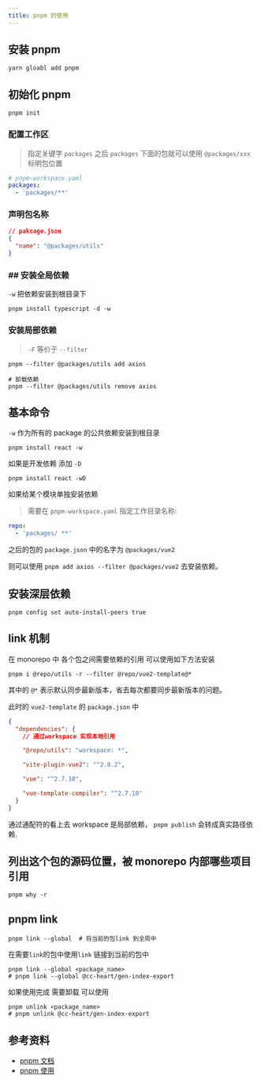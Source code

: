 ```yaml
---
title: pnpm 的使用
---
```


## 安装 pnpm

```shell
yarn gloabl add pnpm
```

## 初始化 pnpm

```shell
pnpm init
```

### 配置工作区

> 指定关键字 `packages` 之后 `packages` 下面的包就可以使用 `@packages/xxx` 标明包位置

```yaml
# pnpm-workspace.yaml
packages:
  - 'packages/**'
```

### 声明包名称

```json
// pakcage.json
{
  "name": "@packages/utils"
}
```

### ## 安装全局依赖

`-w` 把依赖安装到根目录下

```shell
pnpm install typescript -d -w
```

### 安装局部依赖

> `-F` 等价于 `--filter`

```shell
pnpm --filter @packages/utils add axios

# 卸载依赖
pnpm --filter @packages/utils remove axios

```

## 基本命令

`-w` 作为所有的 package 的公共依赖安装到根目录

```shell
pnpm install react -w
```

如果是开发依赖 添加 `-D`

```shell
pnpm install react -wD
```

如果给某个模块单独安装依赖

> 需要在 `pnpm-workspace.yaml` 指定工作目录名称:

```yaml
repo:
  - 'packages/ **'
```

之后的包的 `package.json` 中的名字为 `@packages/vue2`

则可以使用 `pnpm add axios --filter @packages/vue2` 去安装依赖。

## 安装深层依赖

```shell
pnpm config set auto-install-peers true
```

## link 机制

在 monorepo 中 各个包之间需要依赖的引用 可以使用如下方法安装

```shell
pnpm i @repo/utils -r --filter @repo/vue2-template@*
```

其中的 `@*` 表示默认同步最新版本，省去每次都要同步最新版本的问题。

此时的 `vue2-template` 的 `package.json` 中

```json
{
  "dependencies": {
    // 通过workspace 实现本地引用

    "@repo/utils": "workspace: *",

    "vite-plugin-vue2": "^2.0.2",

    "vue": "^2.7.10",

    "vue-template-compiler": "^2.7.10"
  }
}
```

通过通配符的看上去 workspace 是局部依赖， `pnpm publish` 会转成真实路径依赖.

## 列出这个包的源码位置，被 monorepo 内部哪些项目引用

```shell
pnpm why -r
```

## pnpm link

```shell
pnpm link --global  # 将当前的包link 到全局中
```

在需要`link`的包中使用`link` 链接到当前的包中

```shell
pnpm link --global <package_name>
# pnpm link --global @cc-heart/gen-index-export
```

如果使用完成 需要卸载 可以使用

```shell
pnpm unlink <package_name>
# pnpm unlink @cc-heart/gen-index-export
```



## 参考资料

- [pnpm 文档](https://pnpm.io/zh/)
- [pnpm 使用](https://zhuanlan.zhihu.com/p/422740629)
